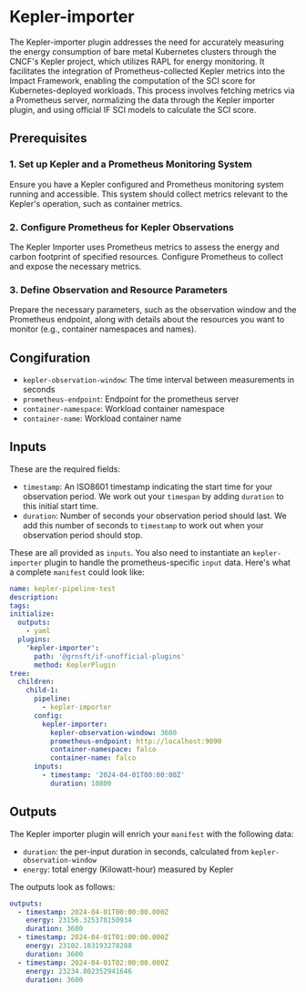 # Kepler-importer

The Kepler-importer plugin addresses the need for accurately measuring the energy consumption of bare metal Kubernetes clusters through the CNCF's Kepler project, which utilizes RAPL for energy monitoring. It facilitates the integration of Prometheus-collected Kepler metrics into the Impact Framework, enabling the computation of the SCI score for Kubernetes-deployed workloads. This process involves fetching metrics via a Prometheus server, normalizing the data through the Kepler importer plugin, and using official IF SCI models to calculate the SCI score.

## Prerequisites

### 1. Set up Kepler and a Prometheus Monitoring System

Ensure you have a Kepler configured and Prometheus monitoring system running and accessible. This system should collect metrics relevant to the Kepler's operation, such as container metrics.

### 2. Configure Prometheus for Kepler Observations

The Kepler Importer uses Prometheus metrics to assess the energy and carbon footprint of specified resources. Configure Prometheus to collect and expose the necessary metrics.

### 3. Define Observation and Resource Parameters

Prepare the necessary parameters, such as the observation window and the Prometheus endpoint, along with details about the resources you want to monitor (e.g., container namespaces and names).

## Congifuration

- `kepler-observation-window`: The time interval between measurements in seconds
- `prometheus-endpoint`: Endpoint for the prometheus server
- `container-namespace`: Workload container namespace
- `container-name`: Workload container name

## Inputs

These are the required fields:

- `timestamp`: An ISO8601 timestamp indicating the start time for your observation period. We work out your `timespan` by adding `duration` to this initial start time.
- `duration`: Number of seconds your observation period should last. We add this number of seconds to `timestamp` to work out when your observation period should stop.

These are all provided as `inputs`. You also need to instantiate an `kepler-importer` plugin to handle the prometheus-specific `input` data. Here's what a complete `manifest` could look like:

```yaml
name: kepler-pipeline-test
description:
tags:
initialize:
  outputs:
    - yaml
  plugins:
    'kepler-importer':
      path: '@grnsft/if-unofficial-plugins'
      method: KeplerPlugin
tree:
  children:
    child-1:
      pipeline:
        - kepler-importer
      config:
        kepler-importer:
          kepler-observation-window: 3600
          prometheus-endpoint: http://localhost:9090
          container-namespace: falco
          container-name: falco
      inputs:
        - timestamp: '2024-04-01T00:00:00Z'
          duration: 10800
```

## Outputs

The Kepler importer plugin will enrich your `manifest` with the following data:

- `duration`: the per-input duration in seconds, calculated from `kepler-observation-window`
- `energy`: total energy (Kilowatt-hour) measured by Kepler

The outputs look as follows:

```yaml
outputs:
  - timestamp: 2024-04-01T00:00:00.000Z
    energy: 23156.325378150934
    duration: 3600
  - timestamp: 2024-04-01T01:00:00.000Z
    energy: 23102.183193278288
    duration: 3600
  - timestamp: 2024-04-01T02:00:00.000Z
    energy: 23234.802352941646
    duration: 3600
```
